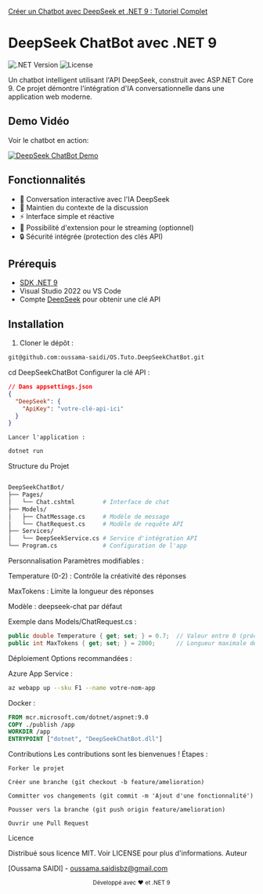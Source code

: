 [Créer un Chatbot avec DeepSeek et .NET 9 : Tutoriel Complet](https://oussamasaidi.com/creer-un-chatbot-avec-deepseek-et-net-9-tutoriel-complet/)

# DeepSeek ChatBot avec .NET 9

![.NET Version](https://img.shields.io/badge/.NET-9.0-blue)
![License](https://img.shields.io/badge/License-MIT-green)

Un chatbot intelligent utilisant l'API DeepSeek, construit avec ASP.NET Core 9. Ce projet démontre l'intégration d'IA conversationnelle dans une application web moderne.

## Demo Vidéo

Voir le chatbot en action:

[![DeepSeek ChatBot Demo](https://img.youtube.com/vi/F0ORjUb7pVA/0.jpg)](https://www.youtube.com/watch?v=F0ORjUb7pVA)

## Fonctionnalités

- 💬 Conversation interactive avec l'IA DeepSeek
- 🧠 Maintien du contexte de la discussion
- ⚡ Interface simple et réactive
- 🔄 Possibilité d'extension pour le streaming (optionnel)
- 🔒 Sécurité intégrée (protection des clés API)

## Prérequis

- [SDK .NET 9](https://dotnet.microsoft.com/download/dotnet/9.0)
- Visual Studio 2022 ou VS Code
- Compte [DeepSeek](https://deepseek.com) pour obtenir une clé API

## Installation

1. Cloner le dépôt :
```bash
git@github.com:oussama-saidi/OS.Tuto.DeepSeekChatBot.git
```
cd DeepSeekChatBot
Configurer la clé API :
```json
// Dans appsettings.json
{
  "DeepSeek": {
    "ApiKey": "votre-clé-api-ici"
  }
}
```

    Lancer l'application :
```bash 
dotnet run
```

Structure du Projet
```bash

DeepSeekChatBot/
├── Pages/
│   └── Chat.cshtml        # Interface de chat
├── Models/
│   ├── ChatMessage.cs     # Modèle de message
│   └── ChatRequest.cs     # Modèle de requête API
├── Services/
│   └── DeepSeekService.cs # Service d'intégration API
└── Program.cs             # Configuration de l'app
```
Personnalisation
Paramètres modifiables :

Temperature (0-2) : Contrôle la créativité des réponses

MaxTokens : Limite la longueur des réponses

Modèle : deepseek-chat par défaut

Exemple dans Models/ChatRequest.cs :
```csharp
public double Temperature { get; set; } = 0.7;  // Valeur entre 0 (précis) et 2 (créatif)
public int MaxTokens { get; set; } = 2000;      // Longueur maximale des réponses
```
Déploiement
Options recommandées :

Azure App Service :

```bash
az webapp up --sku F1 --name votre-nom-app
```
Docker :

```dockerfile
FROM mcr.microsoft.com/dotnet/aspnet:9.0
COPY ./publish /app
WORKDIR /app
ENTRYPOINT ["dotnet", "DeepSeekChatBot.dll"]
```
Contributions
Les contributions sont les bienvenues ! Étapes :

    Forker le projet

    Créer une branche (git checkout -b feature/amelioration)

    Committer vos changements (git commit -m 'Ajout d'une fonctionnalité')

    Pousser vers la branche (git push origin feature/amelioration)

    Ouvrir une Pull Request

Licence

Distribué sous licence MIT. Voir LICENSE pour plus d'informations.
Auteur

[Oussama SAIDI] - oussama.saidisbz@gmail.com
<div align="center"> <sub>Développé avec ❤️ et .NET 9</sub> </div>
